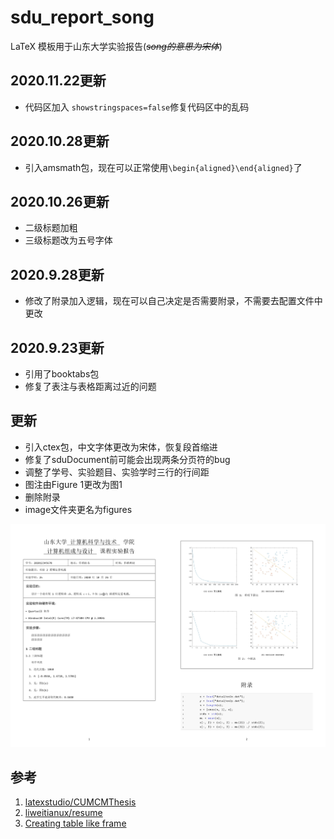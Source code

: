 # sdu_report_song

LaTeX 模板用于山东大学实验报告(*~~song的意思为宋体~~*)

## 2020.11.22更新
+ 代码区加入 `showstringspaces=false`修复代码区中的乱码

## 2020.10.28更新
+ 引入amsmath包，现在可以正常使用`\begin{aligned}\end{aligned}`了

## 2020.10.26更新
+ 二级标题加粗
+ 三级标题改为五号字体

## 2020.9.28更新
+ 修改了附录加入逻辑，现在可以自己决定是否需要附录，不需要去配置文件中更改

## 2020.9.23更新
+ 引用了booktabs包
+ 修复了表注与表格距离过近的问题

## 更新

+ 引入ctex包，中文字体更改为宋体，恢复段首缩进
+ 修复了sduDocument前可能会出现两条分页符的bug
+ 调整了学号、实验题目、实验学时三行的行间距
+ 图注由Figure 1更改为图1
+ 删除附录
+ image文件夹更名为figures

![demo](figures/demo.jpg)

## 参考

1. [latexstudio/CUMCMThesis](https://github.com/latexstudio/CUMCMThesis)
2. [liweitianux/resume](https://github.com/liweitianux/resume)
3. [Creating table like frame](https://tex.stackexchange.com/questions/440009/creating-table-like-frame)

